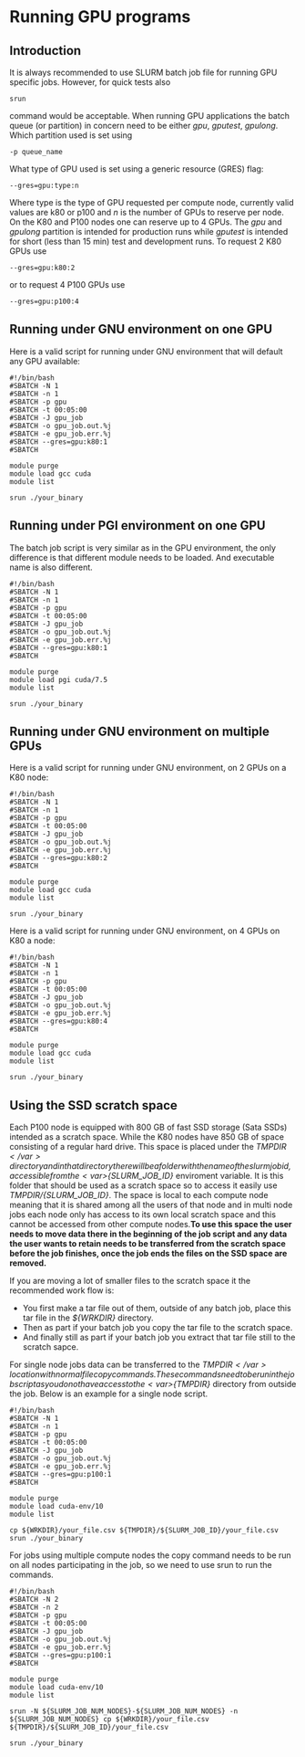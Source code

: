 # Running GPU programs

## Introduction
It is always recommended to use SLURM batch job file for running GPU specific jobs. However, for quick tests also
```batch
srun
```
command would be acceptable. When running GPU applications the batch queue (or partition) in concern need to be either *gpu*, *gputest*, *gpulong*. Which partition used is set using
```batch
-p queue_name
```
What type of GPU used is set using a generic resource (GRES) flag:
```batch
--gres=gpu:type:n
```
Where type is the type of GPU requested per compute node, currently valid values are k80 or p100 and <var>n</var> is the number of GPUs to reserve per node. On the K80 and P100 nodes one can reserve up to 4 GPUs. The *gpu* and *gpulong* partition is intended for production runs while *gputest* is intended for short (less than 15 min) test and development runs.
To request 2 K80 GPUs use
```batch
--gres=gpu:k80:2
```
or to request 4 P100 GPUs use
```batch
--gres=gpu:p100:4
```

## Running under GNU environment on one GPU
Here is a valid script for running under GNU environment that will default any GPU available:
```
#!/bin/bash
#SBATCH -N 1
#SBATCH -n 1
#SBATCH -p gpu
#SBATCH -t 00:05:00
#SBATCH -J gpu_job
#SBATCH -o gpu_job.out.%j
#SBATCH -e gpu_job.err.%j
#SBATCH --gres=gpu:k80:1
#SBATCH

module purge
module load gcc cuda
module list

srun ./your_binary
```

## Running under PGI environment on one GPU
The batch job script is very similar as in the GPU environment, the only difference is that different module needs to be loaded. And executable name is also different.
```
#!/bin/bash
#SBATCH -N 1
#SBATCH -n 1
#SBATCH -p gpu
#SBATCH -t 00:05:00
#SBATCH -J gpu_job
#SBATCH -o gpu_job.out.%j
#SBATCH -e gpu_job.err.%j
#SBATCH --gres=gpu:k80:1
#SBATCH

module purge
module load pgi cuda/7.5
module list

srun ./your_binary
```

## Running under GNU environment on multiple GPUs
Here is a valid script for running under GNU environment, on 2 GPUs on a K80 node:
```
#!/bin/bash
#SBATCH -N 1
#SBATCH -n 1
#SBATCH -p gpu
#SBATCH -t 00:05:00
#SBATCH -J gpu_job
#SBATCH -o gpu_job.out.%j
#SBATCH -e gpu_job.err.%j
#SBATCH --gres=gpu:k80:2
#SBATCH

module purge
module load gcc cuda
module list

srun ./your_binary
```
Here is a valid script for running under GNU environment, on 4 GPUs on K80 a node:
```
#!/bin/bash
#SBATCH -N 1
#SBATCH -n 1
#SBATCH -p gpu
#SBATCH -t 00:05:00
#SBATCH -J gpu_job
#SBATCH -o gpu_job.out.%j
#SBATCH -e gpu_job.err.%j
#SBATCH --gres=gpu:k80:4
#SBATCH

module purge
module load gcc cuda
module list

srun ./your_binary
```

## Using the SSD scratch space
Each P100 node is equipped with 800 GB of fast SSD storage (Sata SSDs) intended as a scratch space. While the K80 nodes have 850 GB of space consisting of a regular hard drive. This space is placed under the <var>${TMPDIR}</var> directory and in that directory there will be a folder with the name of the slurm job id, accessible from the <var>${SLURM_JOB_ID}</var> enviroment variable. It is this folder that should be used as a scratch space so to access it easily use <var>${TMPDIR}/${SLURM_JOB_ID}</var>. The space is local to each compute node meaning that it is shared among all the users of that node and in multi node jobs each node only has access to its own local scratch space and this cannot be accessed from other compute nodes.**To use this space the user needs to move data there in the beginning of the job script and any data the user wants to retain needs to be transferred from the scratch space before the job finishes, once the job ends the files on the SSD space are removed.**

If you are moving a lot of smaller files to the scratch space it the recommended work flow is:

- You first make a tar file out of them, outside of any batch job, place this tar file in the <var>${WRKDIR}</var> directory.
- Then as part if your batch job you copy the tar file to the scratch space.
- And finally still as part if your batch job you extract that tar file still to the scratch sapce.
	
For single node jobs data can be transferred to the <var>${TMPDIR}</var> location with normal file copy commands. These commands need to be run in the job script as you do not have access to the <var>${TMPDIR}</var> directory from outside the job. Below is an example for a single node script.
```
#!/bin/bash
#SBATCH -N 1
#SBATCH -n 1
#SBATCH -p gpu
#SBATCH -t 00:05:00
#SBATCH -J gpu_job
#SBATCH -o gpu_job.out.%j
#SBATCH -e gpu_job.err.%j
#SBATCH --gres=gpu:p100:1
#SBATCH

module purge
module load cuda-env/10
module list

cp ${WRKDIR}/your_file.csv ${TMPDIR}/${SLURM_JOB_ID}/your_file.csv
srun ./your_binary
```
For jobs using multiple compute nodes the copy command needs to be run on all nodes participating in the job, so we need to use srun to run the commands.
```
#!/bin/bash
#SBATCH -N 2
#SBATCH -n 2
#SBATCH -p gpu
#SBATCH -t 00:05:00
#SBATCH -J gpu_job
#SBATCH -o gpu_job.out.%j
#SBATCH -e gpu_job.err.%j
#SBATCH --gres=gpu:p100:1
#SBATCH

module purge
module load cuda-env/10
module list

srun -N ${SLURM_JOB_NUM_NODES}-${SLURM_JOB_NUM_NODES} -n ${SLURM_JOB_NUM_NODES} cp ${WRKDIR}/your_file.csv ${TMPDIR}/${SLURM_JOB_ID}/your_file.csv

srun ./your_binary
```
